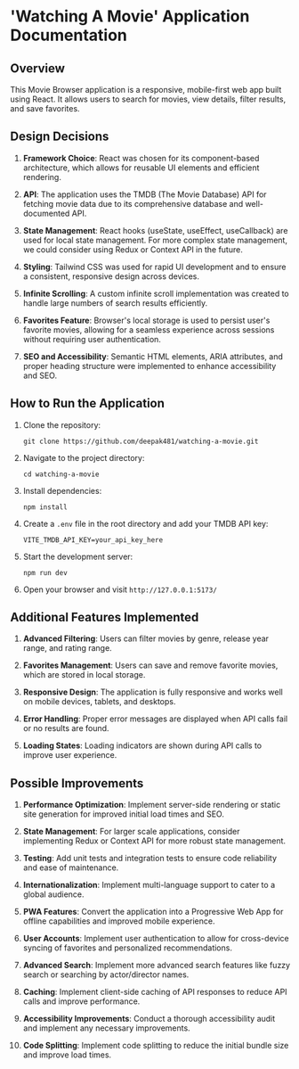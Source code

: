 # 'Watching A Movie' Application Documentation

## Overview

This Movie Browser application is a responsive, mobile-first web app built using React. It allows users to search for movies, view details, filter results, and save favorites.

## Design Decisions

1. **Framework Choice**: React was chosen for its component-based architecture, which allows for reusable UI elements and efficient rendering.

2. **API**: The application uses the TMDB (The Movie Database) API for fetching movie data due to its comprehensive database and well-documented API.

3. **State Management**: React hooks (useState, useEffect, useCallback) are used for local state management. For more complex state management, we could consider using Redux or Context API in the future.

4. **Styling**: Tailwind CSS was used for rapid UI development and to ensure a consistent, responsive design across devices.

5. **Infinite Scrolling**: A custom infinite scroll implementation was created to handle large numbers of search results efficiently.

6. **Favorites Feature**: Browser's local storage is used to persist user's favorite movies, allowing for a seamless experience across sessions without requiring user authentication.

7. **SEO and Accessibility**: Semantic HTML elements, ARIA attributes, and proper heading structure were implemented to enhance accessibility and SEO.

## How to Run the Application

1. Clone the repository:

   ```
   git clone https://github.com/deepak481/watching-a-movie.git
   ```

2. Navigate to the project directory:

   ```
   cd watching-a-movie
   ```

3. Install dependencies:

   ```
   npm install
   ```

4. Create a `.env` file in the root directory and add your TMDB API key:

   ```
   VITE_TMDB_API_KEY=your_api_key_here
   ```

5. Start the development server:

   ```
   npm run dev
   ```

6. Open your browser and visit `http://127.0.0.1:5173/`

## Additional Features Implemented

1. **Advanced Filtering**: Users can filter movies by genre, release year range, and rating range.

2. **Favorites Management**: Users can save and remove favorite movies, which are stored in local storage.

3. **Responsive Design**: The application is fully responsive and works well on mobile devices, tablets, and desktops.

4. **Error Handling**: Proper error messages are displayed when API calls fail or no results are found.

5. **Loading States**: Loading indicators are shown during API calls to improve user experience.

## Possible Improvements

1. **Performance Optimization**: Implement server-side rendering or static site generation for improved initial load times and SEO.

2. **State Management**: For larger scale applications, consider implementing Redux or Context API for more robust state management.

3. **Testing**: Add unit tests and integration tests to ensure code reliability and ease of maintenance.

4. **Internationalization**: Implement multi-language support to cater to a global audience.

5. **PWA Features**: Convert the application into a Progressive Web App for offline capabilities and improved mobile experience.

6. **User Accounts**: Implement user authentication to allow for cross-device syncing of favorites and personalized recommendations.

7. **Advanced Search**: Implement more advanced search features like fuzzy search or searching by actor/director names.

8. **Caching**: Implement client-side caching of API responses to reduce API calls and improve performance.

9. **Accessibility Improvements**: Conduct a thorough accessibility audit and implement any necessary improvements.

10. **Code Splitting**: Implement code splitting to reduce the initial bundle size and improve load times.
